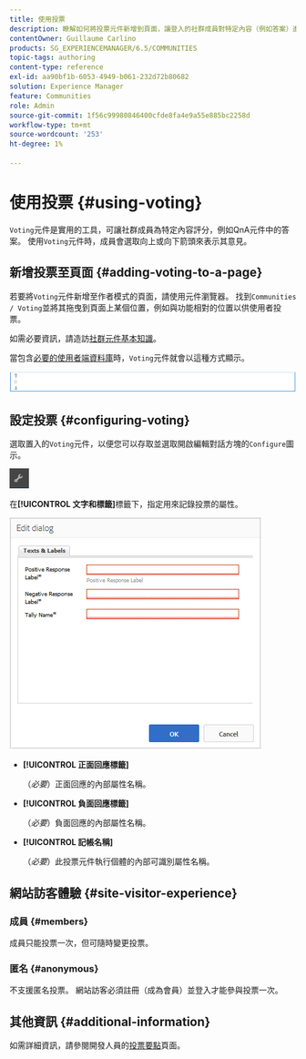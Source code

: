 ```yaml
---
title: 使用投票
description: 瞭解如何將投票元件新增到頁面，讓登入的社群成員對特定內容（例如答案）進行評分。
contentOwner: Guillaume Carlino
products: SG_EXPERIENCEMANAGER/6.5/COMMUNITIES
topic-tags: authoring
content-type: reference
exl-id: aa90bf1b-6053-4949-b061-232d72b80682
solution: Experience Manager
feature: Communities
role: Admin
source-git-commit: 1f56c99980846400cfde8fa4e9a55e885bc2258d
workflow-type: tm+mt
source-wordcount: '253'
ht-degree: 1%

---
```


# 使用投票 {#using-voting}

`Voting`元件是實用的工具，可讓社群成員為特定內容評分，例如QnA元件中的答案。 使用`Voting`元件時，成員會選取向上或向下箭頭來表示其意見。

## 新增投票至頁面 {#adding-voting-to-a-page}

若要將`Voting`元件新增至作者模式的頁面，請使用元件瀏覽器。 找到`Communities / Voting`並將其拖曳到頁面上某個位置，例如與功能相對的位置以供使用者投票。

如需必要資訊，請造訪[社群元件基本知識](basics.md)。

當包含[必要的使用者端資料庫](essentials-voting.md#essentials-for-client-side)時，`Voting`元件就會以這種方式顯示。

![投票元件](assets/voting-component.png)

## 設定投票 {#configuring-voting}

選取置入的`Voting`元件，以便您可以存取並選取開啟編輯對話方塊的`Configure`圖示。

![設定](assets/configure-new.png)

在&#x200B;**[!UICONTROL 文字和標籤]**&#x200B;標籤下，指定用來記錄投票的屬性。

![投票標籤](assets/voting-label.png)

* **[!UICONTROL 正面回應標籤]**

  （*必要*）正面回應的內部屬性名稱。

* **[!UICONTROL 負面回應標籤]**

  （*必要*）負面回應的內部屬性名稱。

* **[!UICONTROL 記帳名稱]**

  （*必要*）此投票元件執行個體的內部可識別屬性名稱。

## 網站訪客體驗 {#site-visitor-experience}

### 成員 {#members}

成員只能投票一次，但可隨時變更投票。

### 匿名 {#anonymous}

不支援匿名投票。 網站訪客必須註冊（成為會員）並登入才能參與投票一次。

## 其他資訊 {#additional-information}

如需詳細資訊，請參閱開發人員的[投票要點](essentials-voting.md)頁面。
